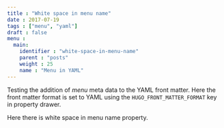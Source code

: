 ```yaml
---
title : "White space in menu name"
date : 2017-07-19
tags : ["menu", "yaml"]
draft : false
menu :
  main:
    identifier : "white-space-in-menu-name"
    parent : "posts"
    weight : 25
    name : "Menu in YAML"
---
```


Testing the addition of *menu* meta data to the YAML front matter. Here the front matter format is set to YAML using the `HUGO_FRONT_MATTER_FORMAT` key in property drawer.

Here there is white space in menu name property.
